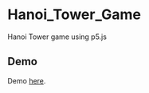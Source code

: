 # Hanoi_Tower_Game
Hanoi Tower game using p5.js
## Demo
Demo [here](https://zulns.github.io/Hano_Tower_Game/).
